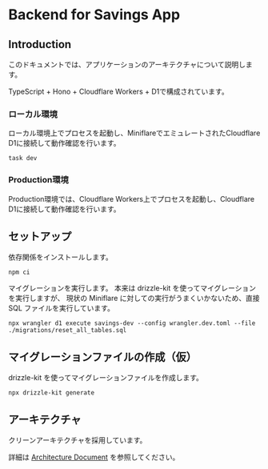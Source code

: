 # Backend for Savings App

## Introduction

このドキュメントでは、アプリケーションのアーキテクチャについて説明します。

TypeScript + Hono + Cloudflare Workers + D1で構成されています。

### ローカル環境

ローカル環境上でプロセスを起動し、MiniflareでエミュレートされたCloudflare
D1に接続して動作確認を行います。

```shell
task dev
```

### Production環境

Production環境では、Cloudflare Workers上でプロセスを起動し、Cloudflare
D1に接続して動作確認を行います。

## セットアップ

依存関係をインストールします。

```shell
npm ci
```

マイグレーションを実行します。
本来は drizzle-kit を使ってマイグレーションを実行しますが、
現状の Miniflare に対しての実行がうまくいかないため、直接 SQL ファイルを実行しています。

```shell
npx wrangler d1 execute savings-dev --config wrangler.dev.toml --file ./migrations/reset_all_tables.sql
```

## マイグレーションファイルの作成（仮）

drizzle-kit を使ってマイグレーションファイルを作成します。

```shell
npx drizzle-kit generate
```

## アーキテクチャ

クリーンアーキテクチャを採用しています。

詳細は [Architecture Document](docs/architecture.md) を参照してください。
